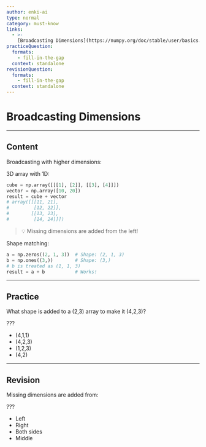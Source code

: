 ```yaml
---
author: enki-ai
type: normal
category: must-know
links:
  - >-
    [Broadcasting Dimensions](https://numpy.org/doc/stable/user/basics.broadcasting.html#more-than-two-dimensions){website}
practiceQuestion:
  formats:
    - fill-in-the-gap
  context: standalone
revisionQuestion:
  formats:
    - fill-in-the-gap
  context: standalone
---
```


# Broadcasting Dimensions

---

## Content

Broadcasting with higher dimensions:

3D array with 1D:

```python
cube = np.array([[[1], [2]], [[3], [4]]])
vector = np.array([10, 20])
result = cube + vector
# array([[[11, 21],
#         [12, 22]],
#        [[13, 23],
#         [14, 24]]])
```

> 💡 Missing dimensions are added from the left!

Shape matching:

```python
a = np.zeros((2, 1, 3))  # Shape: (2, 1, 3)
b = np.ones((3,))        # Shape: (3,)
# b is treated as (1, 1, 3)
result = a + b           # Works!
```

---

## Practice

What shape is added to a (2,3) array to make it (4,2,3)?

???

- (4,1,1)
- (4,2,3)
- (1,2,3)
- (4,2)

---

## Revision

Missing dimensions are added from:

???

- Left
- Right
- Both sides
- Middle
